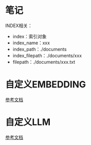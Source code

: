 # 笔记

INDEX相关：

- index：索引对象
- index_name：xxx
- index_path：./documents
- index_filepath：./documents/xxx  
- filepath：./documents/xxx.txt


# 自定义EMBEDDING

[参考文档](https://gpt-index.readthedocs.io/en/latest/how_to/customization/embeddings.html)

# 自定义LLM

[参考文档](https://gpt-index.readthedocs.io/en/latest/how_to/customization/custom_llms.html)